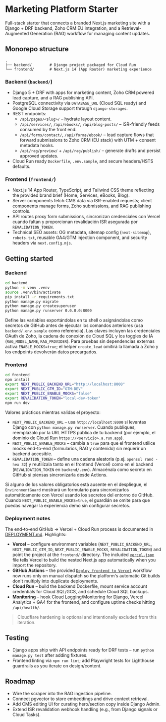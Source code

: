 # Marketing Platform Starter

Full-stack starter that connects a branded Next.js marketing site with a Django + DRF backend, Zoho CRM EU integration, and a Retrieval-Augmented Generation (RAG) workflow for managing content updates.

## Monorepo structure

```
.
├── backend/        # Django project packaged for Cloud Run
└── frontend/       # Next.js 14 (App Router) marketing experience
```

### Backend (`backend/`)

* Django 5 + DRF with apps for marketing content, Zoho CRM powered lead capture, and a RAG publishing API.
* PostgreSQL connectivity via `DATABASE_URL` (Cloud SQL ready) and Google Cloud Storage support through `django-storages`.
* REST endpoints:
  * `/api/pages/<slug>/` – hydrate layout content.
  * `/api/services/`, `/api/ebooks/`, `/api/blog-posts/` – ISR-friendly feeds consumed by the front end.
  * `/api/forms/contact/`, `/api/forms/ebook/` – lead capture flows that forward submissions to Zoho CRM (EU stack) with UTM + consent metadata hooks.
  * `/api/rag/preview/` + `/api/rag/publish/` – generate drafts and persist approved updates.
* Cloud Run ready `Dockerfile`, `.env.sample`, and secure headers/HSTS defaults.

### Frontend (`frontend/`)

* Next.js 14 App Router, TypeScript, and Tailwind CSS theme reflecting the provided brand brief (Home, Services, eBooks, Blog).
* Server components fetch CMS data via ISR-enabled requests; client components manage forms, Zoho submissions, and RAG publishing controls.
* API routes proxy form submissions, sincronizan credenciales con Vercel cuando faltan y proporcionan revalidación ISR asegurada por `REVALIDATION_TOKEN`.
* Technical SEO assets: OG metadata, sitemap config (`next-sitemap`), `robots.txt`, reusable GA4/GTM injection component, and security headers via `next.config.mjs`.

## Getting started

### Backend

```bash
cd backend
python -m venv .venv
source .venv/bin/activate
pip install -r requirements.txt
python manage.py migrate
python manage.py createsuperuser
python manage.py runserver 0.0.0.0:8000
```

Define las variables exportándolas en tu shell o asignándolas como secretos de GitHub antes de ejecutar los comandos anteriores (usa `backend/.env.sample` como referencia). Las claves incluyen las credenciales OAuth de Zoho, la cadena de conexión de Cloud SQL y los toggles de IA (`RAG_MODEL_NAME`, `RAG_PROVIDER`). Para pruebas sin dependencias externas activa `ENABLE_MOCKS=true`; el helper `create_lead` omitirá la llamada a Zoho y los endpoints devolverán datos precargados.

### Frontend

```bash
cd frontend
npm install
export NEXT_PUBLIC_BACKEND_URL="http://localhost:8000"
export NEXT_PUBLIC_GTM_ID="GTM-DEV"
export NEXT_PUBLIC_ENABLE_MOCKS="false"
export REVALIDATION_TOKEN="local-dev-token"
npm run dev
```

Valores prácticos mientras validas el proyecto:

* `NEXT_PUBLIC_BACKEND_URL` – usa `http://localhost:8000` si levantas Django con `python manage.py runserver`. Cuando publiques, reemplázalo por la URL HTTPS pública de tu backend (por ejemplo, el dominio de Cloud Run `https://<servicio>.a.run.app`).
* `NEXT_PUBLIC_ENABLE_MOCKS` – cambia a `true` para que el frontend utilice mocks end-to-end (formularios, RAG y contenido) sin requerir un backend accesible.
* `REVALIDATION_TOKEN` – define una cadena aleatoria (p.ej. `openssl rand -hex 32`) y reutilízala tanto en el frontend (Vercel) como en el backend (`REVALIDATION_TOKEN` en `backend/.env`). Almacénala como secreto en GitHub si piensas sincronizarla desde Actions.

Si alguno de los valores obligatorios está ausente en el despliegue, el `EnvironmentGuard` mostrará un formulario para sincronizarlos automáticamente con Vercel usando los secretos del entorno de GitHub. Cuando `NEXT_PUBLIC_ENABLE_MOCKS=true`, el guardián se omite para que puedas navegar la experiencia demo sin configurar secretos.

### Deployment notes

The end-to-end GitHub → Vercel + Cloud Run process is documented in [DEPLOYMENT.md](./DEPLOYMENT.md). Highlights:

* **Vercel** – configure environment variables (`NEXT_PUBLIC_BACKEND_URL`, `NEXT_PUBLIC_GTM_ID`, `NEXT_PUBLIC_ENABLE_MOCKS`, `REVALIDATION_TOKEN`) and point the project at the `frontend/` directory. The included [`vercel.json`](./vercel.json) file tells Vercel to build the nested Next.js app automatically when you import the repository.
* **GitHub Actions** – the provided [`Deploy frontend to Vercel`](.github/workflows/vercel-deploy.yml) workflow now runs only on manual dispatch so the platform's automatic Git builds don't multiply into duplicate deployments.
* **Cloud Run** – build the backend Dockerfile, mount service account credentials for Cloud SQL/GCS, and schedule Cloud SQL backups.
* **Monitoring** – hook Cloud Logging/Monitoring for Django, Vercel Analytics + GA4 for the frontend, and configure uptime checks hitting `/api/health/`.

> Cloudflare hardening is optional and intentionally excluded from this iteration.

## Testing

* Django apps ship with API endpoints ready for DRF tests – run `python manage.py test` after adding fixtures.
* Frontend linting via `npm run lint`; add Playwright tests for Lighthouse guardrails as you iterate on design/content.

## Roadmap

* Wire the scraper into the RAG ingestion pipeline.
* Connect pgvector to store embeddings and drive context retrieval.
* Add CMS editing UI for curating hero/section copy inside Django Admin.
* Extend ISR revalidation webhook handling (e.g., from Django signals or Cloud Tasks).

